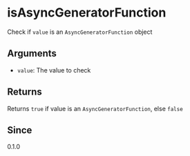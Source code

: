 # isAsyncGeneratorFunction

Check if `value` is an `AsyncGeneratorFunction` object

## Arguments

- `value`: The value to check

## Returns

Returns `true` if value is an `AsyncGeneratorFunction`, else `false`

## Since

0.1.0
